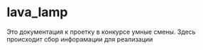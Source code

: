 # lava_lamp
Это документация к проетку в конкурсе умные смены. Здесь происходит сбор инфорамации для реализации 
